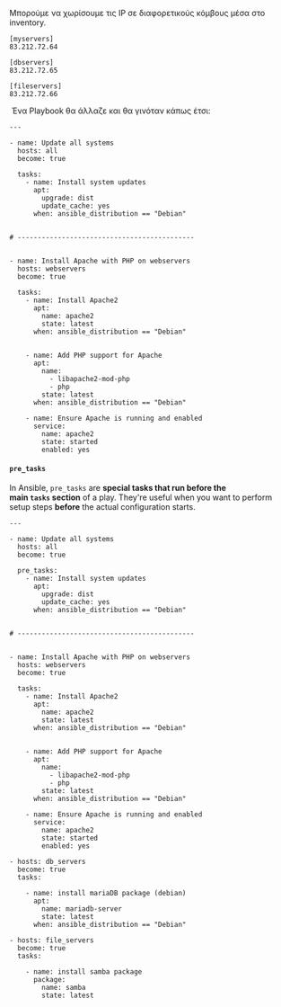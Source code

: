 Μπορούμε να χωρίσουμε τις IP σε διαφορετικούς κόμβους μέσα στο inventory.

```
[myservers]
83.212.72.64

[dbservers]
83.212.72.65

[fileservers]
83.212.72.66
```

 Ένα Playbook θα άλλαζε και θα γινόταν κάπως έτσι:
```
---

- name: Update all systems
  hosts: all
  become: true

  tasks:
    - name: Install system updates
      apt:
        upgrade: dist
        update_cache: yes
      when: ansible_distribution == "Debian"


# --------------------------------------------

  
- name: Install Apache with PHP on webservers
  hosts: webservers
  become: true

  tasks:
    - name: Install Apache2
      apt:
        name: apache2
        state: latest
      when: ansible_distribution == "Debian"
 

    - name: Add PHP support for Apache
      apt:
        name:
          - libapache2-mod-php
          - php
        state: latest
      when: ansible_distribution == "Debian"

    - name: Ensure Apache is running and enabled
      service:
        name: apache2
        state: started
        enabled: yes
```

#### `pre_tasks`
In Ansible, `pre_tasks` are **special tasks that run before the main `tasks` section** of a play. They're useful when you want to perform setup steps **before** the actual configuration starts.
```
---

- name: Update all systems
  hosts: all
  become: true

  pre_tasks:
    - name: Install system updates
      apt:
        upgrade: dist
        update_cache: yes
      when: ansible_distribution == "Debian"


# --------------------------------------------

  
- name: Install Apache with PHP on webservers
  hosts: webservers
  become: true

  tasks:
    - name: Install Apache2
      apt:
        name: apache2
        state: latest
      when: ansible_distribution == "Debian"
 

    - name: Add PHP support for Apache
      apt:
        name:
          - libapache2-mod-php
          - php
        state: latest
      when: ansible_distribution == "Debian"

    - name: Ensure Apache is running and enabled
      service:
        name: apache2
        state: started
        enabled: yes
  
- hosts: db_servers
  become: true
  tasks:

    - name: install mariaDB package (debian)
      apt: 
        name: mariadb-server
        state: latest
      when: ansible_distribution == "Debian"

- hosts: file_servers
  become: true
  tasks:

    - name: install samba package
      package: 
        name: samba
        state: latest
```
